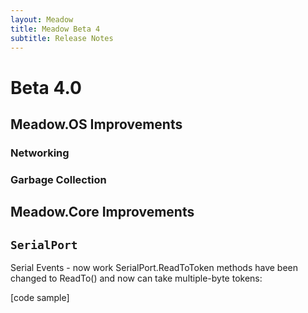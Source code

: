 ```yaml
---
layout: Meadow
title: Meadow Beta 4
subtitle: Release Notes
---
```



# Beta 4.0

## Meadow.OS Improvements

### Networking

### Garbage Collection



## Meadow.Core Improvements

## `SerialPort`

Serial Events - now work
SerialPort.ReadToToken methods have been changed to ReadTo() and now can take multiple-byte tokens:

[code sample]
